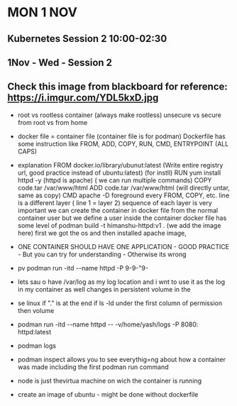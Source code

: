 # MON 1 NOV

## Kubernetes Session 2 10:00-02:30
## 1Nov - Wed - Session 2
## Check this image from blackboard for reference: https://i.imgur.com/YDL5kxD.jpg

- root vs rootless container (always make rootless)
unsecure vs secure
from root vs from home

- docker file = container file (container file is for podman)
Dockerfile has some instruction like FROM, ADD, COPY, RUN, CMD, ENTRYPOINT (ALL CAPS)

- explanation
FROM  docker.io/library/ubunut:latest (Write entire registry url, good practice instead of ubuntu:latest)
(for instll) RUN yum install httpd -y (httpd is apache) ( we can run multiple commands) 
COPY code.tar /var/www/html
ADD code.tar /var/www/html (will directly untar, same as copy)
CMD apache -D foreground
every FROM, COPY, etc. line is a different layer ( line 1 = layer 2) sequence of each layer is very important
we can create the container in docker file from the normal container user but we define a user inside the container
docker file has some level of 
podman build -t himanshu-httpd:v1 . (we add the image here)
first we got the os and then installed apache image, 

- ONE CONTAINER SHOULD HAVE ONE APPLICATION - GOOD PRACTICE - But you can try for understanding - Otherwise its wrong

- pv 
podman run -itd --name httpd -P 9-9-"9-
- lets sau o have /var/log as my log location and i wnt to use it as the log in my container as well
changes in persistent volume in the 
- se linux if "." is at the end if ls -ld under the first column of permission then volume 
- podman run -itd --name httpd -- -v/home/yash/logs -P 8080: httpd:latest 
- podman logs <container>
- podman inspect allows you to see everythig=ng about how a container was made including the first podman run command
- node is just thevirtua machine on wich the container is running
- create an image of ubuntu - might be done without dockerfile

